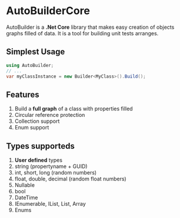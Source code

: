 # AutoBuilderCore
AutoBuilder is a **.Net Core** library that makes easy creation of objects graphs filled of data.
It is a tool for building unit tests arranges.

## Simplest Usage
```csharp
using AutoBuilder;
// ...
var myClassInstance = new Builder<MyClass>().Build();
```

## Features
1. Build a **full graph** of a class with properties filled
1. Circular reference protection
1. Collection support
1. Enum support

## Types supporteds
1. **User defined** types
1. string (propertyname + GUID)
1. int, short, long (random numbers)
1. float, double, decimal (random float numbers)
1. Nullable
1. bool 
1. DateTime
1. IEnumerable<T>, IList<T>, List<T>, Array
1. Enums